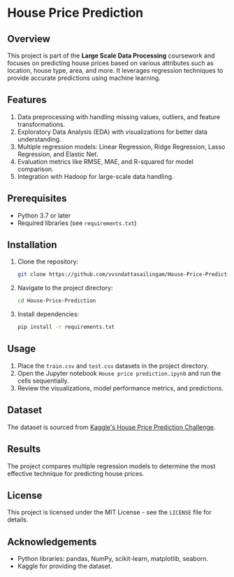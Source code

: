 # House Price Prediction

## Overview

This project is part of the **Large Scale Data Processing** coursework and focuses on predicting house prices based on various attributes such as location, house type, area, and more. It leverages regression techniques to provide accurate predictions using machine learning.

## Features

1. Data preprocessing with handling missing values, outliers, and feature transformations.
2. Exploratory Data Analysis (EDA) with visualizations for better data understanding.
3. Multiple regression models: Linear Regression, Ridge Regression, Lasso Regression, and Elastic Net.
4. Evaluation metrics like RMSE, MAE, and R-squared for model comparison.
5. Integration with Hadoop for large-scale data handling.

## Prerequisites

- Python 3.7 or later
- Required libraries (see `requirements.txt`)

## Installation

1. Clone the repository:
   ```bash
   git clone https://github.com/vvsndattasailingam/House-Price-Prediction.git
   ```
2. Navigate to the project directory:
   ```bash
   cd House-Price-Prediction
   ```
3. Install dependencies:
   ```bash
   pip install -r requirements.txt
   ```

## Usage

1. Place the `train.csv` and `test.csv` datasets in the project directory.
2. Open the Jupyter notebook `House price prediction.ipynb` and run the cells sequentially.
3. Review the visualizations, model performance metrics, and predictions.

## Dataset

The dataset is sourced from [Kaggle's House Price Prediction Challenge](https://www.kaggle.com/c/house-prices-advanced-regression-techniques/data).

## Results

The project compares multiple regression models to determine the most effective technique for predicting house prices.

## License

This project is licensed under the MIT License - see the `LICENSE` file for details.

## Acknowledgements

- Python libraries: pandas, NumPy, scikit-learn, matplotlib, seaborn.
- Kaggle for providing the dataset.
